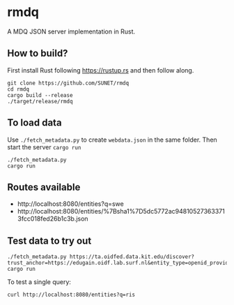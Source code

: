 # rmdq

A MDQ JSON server implementation in Rust.

## How to build?

First install Rust following https://rustup.rs and then follow along.

```
git clone https://github.com/SUNET/rmdq
cd rmdq
cargo build --release
./target/release/rmdq
```

## To load data

Use `./fetch_metadata.py` to create `webdata.json` in the same folder.
Then start the server `cargo run`


```
./fetch_metadata.py
cargo run
```

## Routes available

- http://localhost:8080/entities?q=swe
- http://localhost:8080/entities/%7Bsha1%7D5dc5772ac948105273633713fcc018fed26b1c3b.json


## Test data to try out


```
./fetch_metadata.py https://ta.oidfed.data.kit.edu/discover?trust_anchor=https://edugain.oidf.lab.surf.nl&entity_type=openid_provider
cargo run
```

To test a single query:

```
curl http://localhost:8080/entities?q=ris
```
